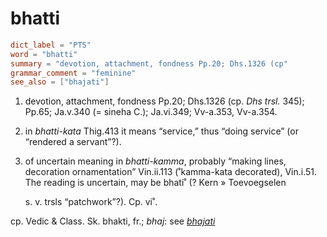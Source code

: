 # bhatti

``` toml
dict_label = "PTS"
word = "bhatti"
summary = "devotion, attachment, fondness Pp.20; Dhs.1326 (cp"
grammar_comment = "feminine"
see_also = ["bhajati"]
```

1. devotion, attachment, fondness Pp.20; Dhs.1326 (cp. *Dhs trsl.* 345); Pp.65; Ja.v.340 (= sineha C.); Ja.vi.349; Vv\-a.353, Vv\-a.354.
2. in *bhatti\-kata* Thig.413 it means “service,” thus “doing service” (or “rendered a servant”?).
3. of uncertain meaning in *bhatti\-kamma*, probably “making lines, decoration ornamentation” Vin.ii.113 (˚kamma\-kata decorated), Vin.i.51. The reading is uncertain, may be bhati˚ (? Kern
   » Toevoegselen

    s. v. trsls “patchwork”?). Cp. vi˚.

cp. Vedic & Class. Sk. bhakti, fr.; *bhaj*: see *[bhajati](bhajati.md)*


